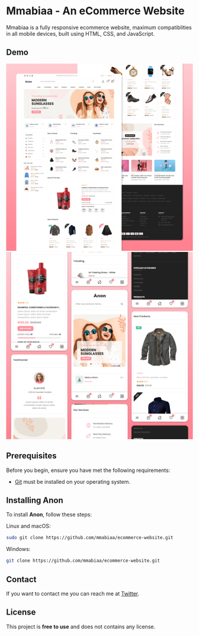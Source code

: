 # Mmabiaa - An eCommerce Website
Mmabiaa is a fully responsive ecommerce website, maximum compatiblities in all mobile devices, built using HTML, CSS, and JavaScript.

## Demo

![Anon Desktop Demo](./website-demo-image/desktop.png "Desktop Demo")
![Anon Mobile Demo](./website-demo-image/mobile.png "Mobile Demo")

## Prerequisites

Before you begin, ensure you have met the following requirements:

* [Git](https://git-scm.com/downloads "Download Git") must be installed on your operating system.

## Installing Anon

To install **Anon**, follow these steps:

Linux and macOS:

```bash
sudo git clone https://github.com/mmabiaa/ecommerce-website.git
```

Windows:

```bash
git clone https://github.com/mmabiaa/ecommerce-website.git
```

## Contact

If you want to contact me you can reach me at [Twitter](https://www.twitter.com/mmabiaa).

## License

This project is **free to use** and does not contains any license.
